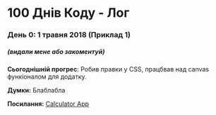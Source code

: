 # 100 Днів Коду - Лог

### День 0: 1 травня 2018 (Приклад 1)
##### (видали мене або закоментуй)

**Сьогоднішній прогрес**: Робив правки у CSS, працбвав над canvas функіоналом для додатку.

**Думки:** Блаблабла

**Посилання:** [Calculator App](http://www.example.com)

